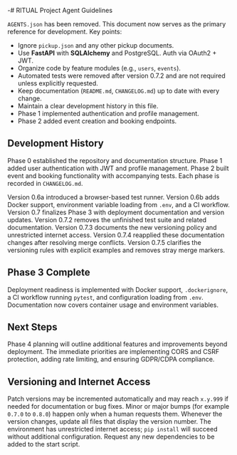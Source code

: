 -# RITUAL Project Agent Guidelines

`AGENTS.json` has been removed. This document now serves as the primary reference for development. Key points:

- Ignore `pickup.json` and any other pickup documents.
- Use **FastAPI** with **SQLAlchemy** and PostgreSQL. Auth via OAuth2 + JWT.
- Organize code by feature modules (e.g., `users`, `events`).
- Automated tests were removed after version 0.7.2 and are not required unless explicitly requested.
- Keep documentation (`README.md`, `CHANGELOG.md`) up to date with every change.
- Maintain a clear development history in this file.
- Phase 1 implemented authentication and profile management.
- Phase 2 added event creation and booking endpoints.

## Development History

Phase 0 established the repository and documentation structure. Phase 1 added user authentication with JWT and profile management. Phase 2 built event and booking functionality with accompanying tests. Each phase is recorded in `CHANGELOG.md`.

Version 0.6a introduced a browser-based test runner. Version 0.6b adds Docker support, environment variable loading from `.env`, and a CI workflow. Version 0.7 finalizes Phase 3 with deployment documentation and version updates. Version 0.7.2 removes the unfinished test suite and related documentation. Version 0.7.3 documents the new versioning policy and unrestricted internet access. Version 0.7.4 reapplied these documentation changes after resolving merge conflicts. Version 0.7.5 clarifies the versioning rules with explicit examples and removes stray merge markers.

## Phase 3 Complete

Deployment readiness is implemented with Docker support, `.dockerignore`, a CI workflow running `pytest`, and configuration loading from `.env`. Documentation now covers container usage and environment variables.

## Next Steps

Phase 4 planning will outline additional features and improvements beyond deployment. The immediate priorities are implementing CORS and CSRF protection, adding rate limiting, and ensuring GDPR/CDPA compliance.

## Versioning and Internet Access

Patch versions may be incremented automatically and may reach `x.y.999` if needed for documentation or bug fixes. Minor or major bumps (for example `0.7.0` to `0.8.0`) happen only when a human requests them. Whenever the version changes, update all files that display the version number. The environment has unrestricted internet access; `pip install` will succeed without additional configuration. Request any new dependencies to be added to the start script.

